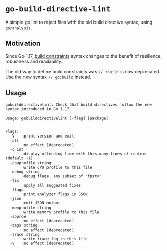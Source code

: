 # `go-build-directive-lint`

A simple go lint to reject files with the old build directive syntax, using `go/analysis`.

## Motivation

Since Go 1.17, [build constraints](https://pkg.go.dev/cmd/go#hdr-Build_constraints) syntax changes to the benefit of resilience, robustness and readability.

The old way to define build constraints was `// +build` is now deprecated. Use the new syntax `// go:build` instead.

## Usage

```
gobuilddirectivelint: Check that build directives follow the new syntax introduced in Go 1.17.

Usage: gobuilddirectivelint [-flag] [package]


Flags:
  -V    print version and exit
  -all
        no effect (deprecated)
  -c int
        display offending line with this many lines of context (default -1)
  -cpuprofile string
        write CPU profile to this file
  -debug string
        debug flags, any subset of "fpstv"
  -fix
        apply all suggested fixes
  -flags
        print analyzer flags in JSON
  -json
        emit JSON output
  -memprofile string
        write memory profile to this file
  -source
        no effect (deprecated)
  -tags string
        no effect (deprecated)
  -trace string
        write trace log to this file
  -v    no effect (deprecated)
```
